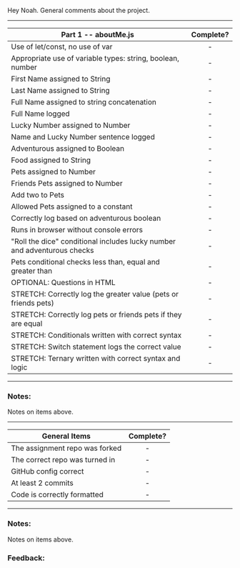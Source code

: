 Hey Noah. General comments about the project.

---

| Part 1 -- aboutMe.js                                                     | Complete? |
| ------------------------------------------------------------------------ | :-------: |
| Use of let/const, no use of var                                          |     -     |
| Appropriate use of variable types: string, boolean, number               |     -     |
| First Name assigned to String                                            |     -     |
| Last Name assigned to String                                             |     -     |
| Full Name assigned to string concatenation                               |     -     |
| Full Name logged                                                         |     -     |
| Lucky Number assigned to Number                                          |     -     |
| Name and Lucky Number sentence logged                                    |     -     |
| Adventurous assigned to Boolean                                          |     -     |
| Food assigned to String                                                  |     -     |
| Pets assigned to Number                                                  |     -     |
| Friends Pets assigned to Number                                          |     -     |
| Add two to Pets                                                          |     -     |
| Allowed Pets assigned to a constant                                      |     -     |
| Correctly log based on adventurous boolean                               |     -     |
| Runs in browser without console errors                                   |     -     |
| "Roll the dice" conditional includes lucky number and adventurous checks |     -     |
| Pets conditional checks less than, equal and greater than                |     -     |
| OPTIONAL: Questions in HTML                                              |     -     |
| STRETCH: Correctly log the greater value (pets or friends pets)          |     -     |
| STRETCH: Correctly log pets or friends pets if they are equal            |     -     |
| STRETCH: Conditionals written with correct syntax                        |     -     |
| STRETCH: Switch statement logs the correct value                         |     -     |
| STRETCH: Ternary written with correct syntax and logic                   |     -     |

---

### Notes:

Notes on items above.

---

| General Items                  | Complete? |
| ------------------------------ | :-------: |
| The assignment repo was forked |     -     |
| The correct repo was turned in |     -     |
| GitHub config correct          |     -     |
| At least 2 commits             |     -     |
| Code is correctly formatted    |     -     |

---

### Notes:

Notes on items above.

### Feedback:
